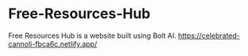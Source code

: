 # Free-Resources-Hub
Free Resources Hub is a website built using Bolt AI.
https://celebrated-cannoli-fbca6c.netlify.app/
